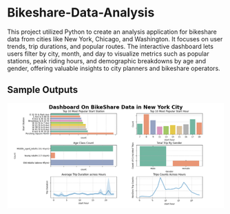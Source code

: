 # Bikeshare-Data-Analysis

This project utilized Python to create an analysis application for bikeshare data 
                    from cities like New York, Chicago, and Washington. It focuses on user trends, 
                    trip durations, and popular routes. The interactive dashboard lets users filter by city, month, and day to visualize metrics such as popular stations, peak riding hours, and demographic breakdowns by age and gender, offering valuable insights to city planners and bikeshare operators.

## Sample Outputs
![Sample Dashboard Output](https://github.com/esther-okolie-pfw/Bikeshare-Data-Analysis/blob/main/Sample%20Outputs/Figure_3.png?raw=true)

